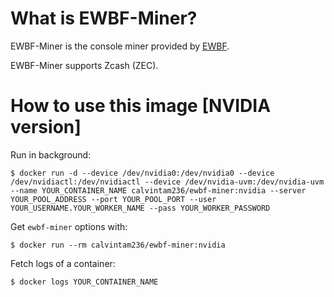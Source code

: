 # What is EWBF-Miner?

EWBF-Miner is the console miner provided by [EWBF](https://bitcointalk.org/index.php?topic=1707546.0).

EWBF-Miner supports Zcash (ZEC).

# How to use this image [NVIDIA version]

Run in background:

```console
$ docker run -d --device /dev/nvidia0:/dev/nvidia0 --device /dev/nvidiactl:/dev/nvidiactl --device /dev/nvidia-uvm:/dev/nvidia-uvm --name YOUR_CONTAINER_NAME calvintam236/ewbf-miner:nvidia --server YOUR_POOL_ADDRESS --port YOUR_POOL_PORT --user YOUR_USERNAME.YOUR_WORKER_NAME --pass YOUR_WORKER_PASSWORD
```

Get `ewbf-miner` options with:

```console
$ docker run --rm calvintam236/ewbf-miner:nvidia
```

Fetch logs of a container:

```console
$ docker logs YOUR_CONTAINER_NAME
```
